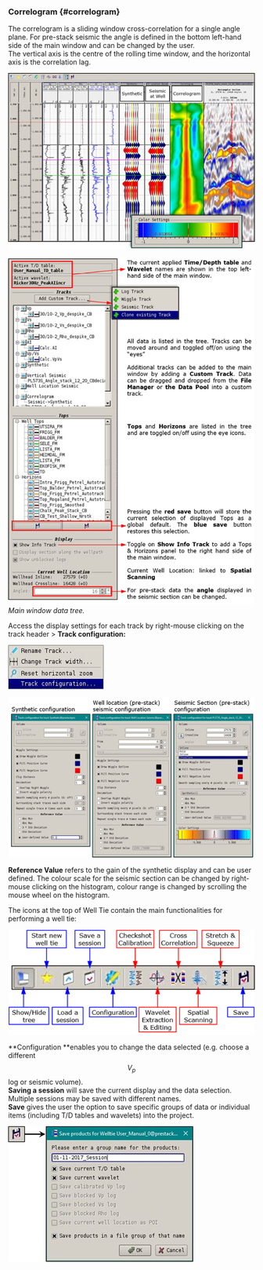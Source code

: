 ### Correlogram {#correlogram}

The correlogram is a sliding window cross-correlation for a single angle plane. For pre-stack seismic the angle is defined in the bottom left-hand side of the main window and can be changed by the user.  
The vertical axis is the centre of the rolling time window, and the horizontal axis is the correlation lag.

![](/assets/205_Interpretation.png)

![](/assets/206_Interpretation.png)  
_Main window data tree._

Access the display settings for each track by right-mouse clicking on the track header &gt; **Track configuration:**

![](/assets/207_Interpretation.png)

![](/assets/208_Interpretation.png)

**Reference Value** refers to the gain of the synthetic display and can be user defined. The colour scale for the seismic section can be changed by right-mouse clicking on the histogram, colour range is changed by scrolling the mouse wheel on the histogram.

The icons at the top of Well Tie contain the main functionalities for performing a well tie:

![](/assets/209_Interpretation.png)

**Configuration **enables you to change the data selected \(e.g. choose a different $$V_p$$ log or seismic volume\).   
**Saving a session** will save the current display and the data selection. Multiple sessions may be saved with different names.  
**Save** gives the user the option to save specific groups of data or individual items \(including T/D tables and wavelets\) into the project.



![](/assets/210_Interpretation.png)

